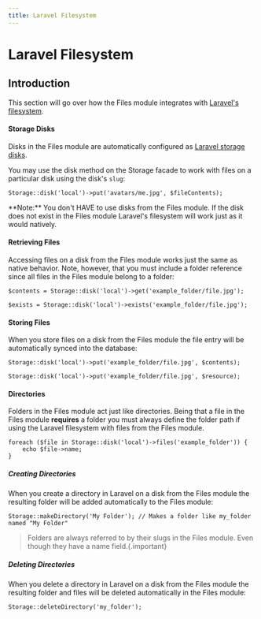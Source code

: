 ```yaml
---
title: Laravel Filesystem
---
```


# Laravel Filesystem

<div class="documentation__toc"></div>

## Introduction

This section will go over how the Files module integrates with [Laravel's filesystem](https://laravel.com/docs/filesystem).


#### Storage Disks

Disks in the Files module are automatically configured as [Laravel storage disks](https://laravel.com/docs/5.3/filesystem#obtaining-disk-instances).

You may use the disk method on the Storage facade to work with files on a particular disk using the disk's `slug`:

    Storage::disk('local')->put('avatars/me.jpg', $fileContents);

<div class="alert alert-info">**Note:** You don't HAVE to use disks from the Files module. If the disk does not exist in the Files module Laravel's filesystem will work just as it would natively.</div>


#### Retrieving Files

Accessing files on a disk from the Files module works just the same as native behavior. Note, however, that you must include a folder reference since all files in the Files module belong to a folder:

    $contents = Storage::disk('local')->get('example_folder/file.jpg');

    $exists = Storage::disk('local')->exists('example_folder/file.jpg');


#### Storing Files

When you store files on a disk from the Files module the file entry will be automatically synced into the database:

    Storage::disk('local')->put('example_folder/file.jpg', $contents);

    Storage::disk('local')->put('example_folder/file.jpg', $resource);


#### Directories

Folders in the Files module act just like directories. Being that a file in the Files module **requires** a folder you must always define the folder path if using the Laravel filesystem with files from the Files module.

    foreach ($file in Storage::disk('local')->files('example_folder')) {
        echo $file->name;
    }


##### Creating Directories

When you create a directory in Laravel on a disk from the Files module the resulting folder will be added automatically to the Files module:

    Storage::makeDirectory('My Folder'); // Makes a folder like my_folder named "My Folder"

> Folders are always referred to by their slugs in the Files module. Even though they have a name field.{.important}


##### Deleting Directories

When you delete a directory in Laravel on a disk from the Files module the resulting folder and files will be deleted automatically in the Files module:

    Storage::deleteDirectory('my_folder');
